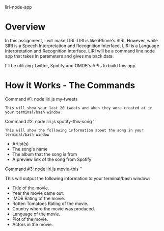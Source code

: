 liri-node-app

# Overview

In this assignment, I will make LIRI. LIRI is like iPhone's SIRI. However, while SIRI is a Speech Interpretation and Recognition Interface, LIRI is a Language Interpretation and Recognition Interface. LIRI will be a command line node app that takes in parameters and gives me back data.

I'll be utilizing Twitter, Spotify and OMDB's APIs to build this app. 

# How it Works - The Commands

Command #1: node liri.js my-tweets

    This will show your last 20 tweets and when they were created at in your terminal/bash window.



Command #2: node liri.js spotify-this-song '<song name here>'

    This will show the following information about the song in your terminal/bash window
    
   * Artist(s)
   * The song's name
   * The album that the song is from
   * A preview link of the song from Spotify


Command #3: node liri.js movie-this '<movie name here>'

This will output the following information to your terminal/bash window:

   * Title of the movie.
   * Year the movie came out.
   * IMDB Rating of the movie.
   * Rotten Tomatoes Rating of the movie.
   * Country where the movie was produced.
   * Language of the movie.
   * Plot of the movie.
   * Actors in the movie.
